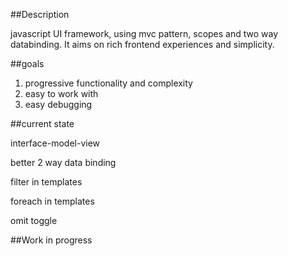 ##Description

javascript UI framework, using mvc pattern, scopes and two way databinding.
It aims on rich frontend experiences and simplicity.

##goals

  1. progressive functionality and complexity
  2. easy to work with
  3. easy debugging
 
##current state

interface-model-view

better 2 way data binding

filter in templates

foreach in templates

omit toggle

##Work in progress




